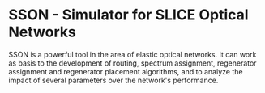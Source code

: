 SSON - Simulator for SLICE Optical Networks
=========================================

SSON is a powerful tool in the area of elastic optical networks. It can work as basis to the development of routing, spectrum assignment, regenerator assignment and regenerator placement algorithms, and to analyze the impact of several parameters over the network's performance.
